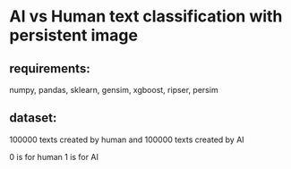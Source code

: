 # AI vs Human text classification with persistent image

## requirements:

numpy, pandas, sklearn, gensim, xgboost, ripser, persim



## dataset:

100000 texts created by human and 100000 texts created by AI

0 is for human
1 is for AI
